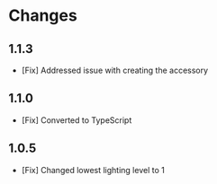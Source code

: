 # Changes

## 1.1.3

- [Fix] Addressed issue with creating the accessory

## 1.1.0

- [Fix] Converted to TypeScript

## 1.0.5

- [Fix] Changed lowest lighting level to 1